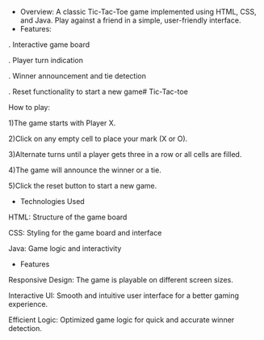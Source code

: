 * Overview: A classic Tic-Tac-Toe game implemented using HTML, CSS, and Java. Play against a friend in a simple, user-friendly interface.
* Features:

. Interactive game board

. Player turn indication

. Winner announcement and tie detection

. Reset functionality to start a new game# Tic-Tac-toe

How to play:

1)The game starts with Player X.

2)Click on any empty cell to place your mark (X or O).

3)Alternate turns until a player gets three in a row or all cells are filled.

4)The game will announce the winner or a tie.

5)Click the reset button to start a new game.

* Technologies Used

HTML: Structure of the game board

CSS: Styling for the game board and interface

Java: Game logic and interactivity

* Features

Responsive Design: The game is playable on different screen sizes.

Interactive UI: Smooth and intuitive user interface for a better gaming experience.

Efficient Logic: Optimized game logic for quick and accurate winner detection.
